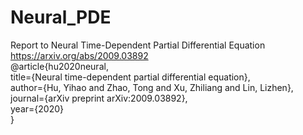 # Neural_PDE
Report to Neural Time-Dependent Partial Differential Equation <br>
https://arxiv.org/abs/2009.03892 <br>
@article{hu2020neural, <br>
  title={Neural time-dependent partial differential equation}, <br>
  author={Hu, Yihao and Zhao, Tong and Xu, Zhiliang and Lin, Lizhen}, <br>
  journal={arXiv preprint arXiv:2009.03892}, <br>
  year={2020} <br>
} <br>
